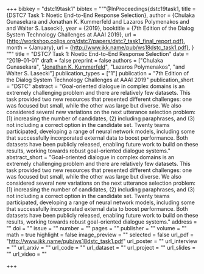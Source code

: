 +++
bibkey = "dstc19task1"
bibtex = """@InProceedings{dstc19task1,
  title     = {DSTC7 Task 1: Noetic End-to-End Response Selection},
  author    = {Chulaka Gunasekara and Jonathan K. Kummerfeld and Lazaros Polymenakos and and Walter S. Lasecki},
  year      = {2019},
  booktitle = {7th Edition of the Dialog System Technology Challenges at AAAI 2019},
  url       = {http://workshop.colips.org/dstc7/papers/dstc7_task1_final_report.pdf},
  month     = {January},
  url       = {http://www.jkk.name/pub/ws18dstc_task1.pdf},
}
"""
title = "DSTC7 Task 1: Noetic End-to-End Response Selection"
date = "2019-01-01"
draft = false
preprint = false
authors = ["Chulaka Gunasekara", "<span style='text-decoration:underline;'>Jonathan K. Kummerfeld</span>", "Lazaros Polymenakos", "and Walter S. Lasecki"]
publication_types = ["1"]
publication = "7th Edition of the Dialog System Technology Challenges at AAAI 2019"
publication_short = "DSTC"
abstract = "Goal-oriented dialogue in complex domains is an extremely challenging problem and there are relatively few datasets. This task provided two new resources that presented different challenges: one was focused but small, while the other was large but diverse. We also considered several new variations on the next utterance selection problem: (1) increasing the number of candidates, (2) including paraphrases, and (3) not including a correct option in the candidate set. Twenty teams participated, developing a range of neural network models, including some that successfully incorporated external data to boost performance. Both datasets have been publicly released, enabling future work to build on these results, working towards robust goal-oriented dialogue systems."
abstract_short = "Goal-oriented dialogue in complex domains is an extremely challenging problem and there are relatively few datasets. This task provided two new resources that presented different challenges: one was focused but small, while the other was large but diverse. We also considered several new variations on the next utterance selection problem: (1) increasing the number of candidates, (2) including paraphrases, and (3) not including a correct option in the candidate set. Twenty teams participated, developing a range of neural network models, including some that successfully incorporated external data to boost performance. Both datasets have been publicly released, enabling future work to build on these results, working towards robust goal-oriented dialogue systems."
address = ""
doi = ""
issue = ""
number = ""
pages = ""
publisher = ""
volume = ""
math = true
highlight = false
image_preview = ""
selected = false
url_pdf = "http://www.jkk.name/pub/ws18dstc_task1.pdf"
url_poster = ""
url_interview = ""
url_arxiv = ""
url_code = ""
url_dataset = ""
url_project = ""
url_slides = ""
url_video = ""



+++